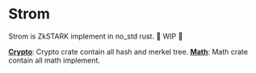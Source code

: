 # Strom
Strom is ZkSTARK implement in no_std rust.
🚧 WIP 🚧 

[**Crypto**](./crates/crypto): Crypto crate contain all hash and merkel tree.
[**Math**](./crates/math): Math crate contain all math implement.
